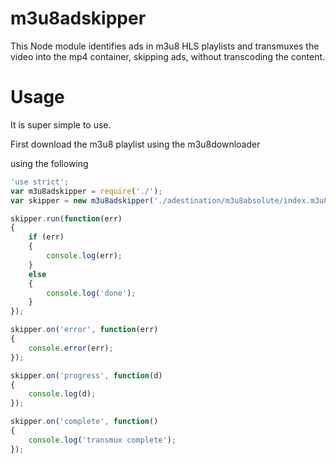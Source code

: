 m3u8adskipper
=============

This Node module identifies ads in m3u8 HLS playlists and transmuxes the video into the mp4 container, skipping ads, without transcoding the content.

Usage
=====

It is super simple to use.

First download the m3u8 playlist using the m3u8downloader

using the following

```javascript
'use strict';
var m3u8adskipper = require('./');
var skipper = new m3u8adskipper('./adestination/m3u8absolute/index.m3u8', 'output.mp4');

skipper.run(function(err)
{
    if (err)
    {
        console.log(err);
    }
    else
    {
        console.log('done');
    }
});

skipper.on('error', function(err)
{
    console.error(err);
});

skipper.on('progress', function(d)
{
    console.log(d);
});

skipper.on('complete', function()
{
    console.log('transmux complete');
});
```
